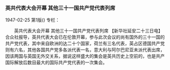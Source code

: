 ### 英共代表大会开幕  其他三十一国共产党代表列席

1947-02-25
第1版()
专栏：

　　英共代表大会开幕
    其他三十一国共产党代表列席
    【新华社延安二十三日电】合众社报导，英共代表大会已在伦敦开幕，参与此次会议的尚有国外的三十一国的共产党代表，其中来自欧洲的达二十个国家，荷兰有三名代表，英占区德国共产党则有六名，其他各国共产党多各派代表一名，意大利与阿尔巴尼亚未派代表出席，因该两国与英国无外交关系，据说这样盛大的集会是英共历史上空前的，也是共产国际解放后数目最大的国际共产党代表的一次集会。

